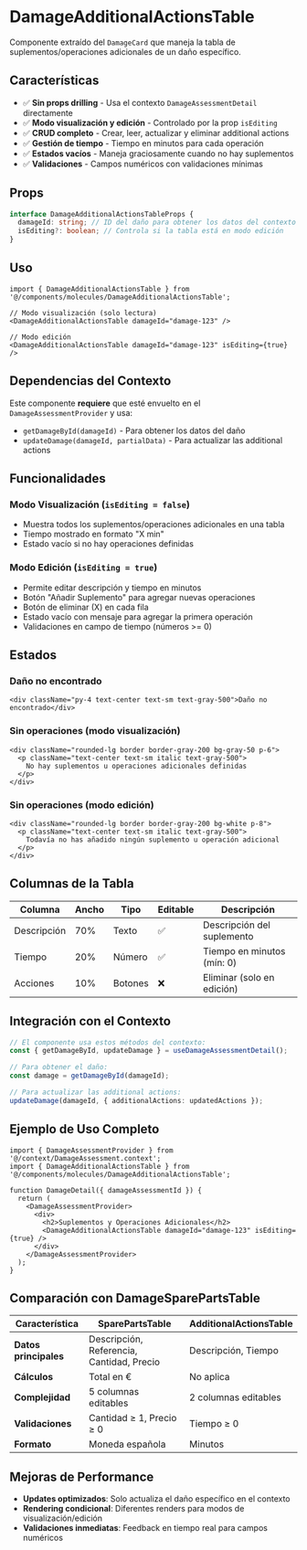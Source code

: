 # DamageAdditionalActionsTable

Componente extraído del `DamageCard` que maneja la tabla de suplementos/operaciones adicionales de un daño específico.

## Características

- ✅ **Sin props drilling** - Usa el contexto `DamageAssessmentDetail` directamente
- ✅ **Modo visualización y edición** - Controlado por la prop `isEditing`
- ✅ **CRUD completo** - Crear, leer, actualizar y eliminar additional actions
- ✅ **Gestión de tiempo** - Tiempo en minutos para cada operación
- ✅ **Estados vacíos** - Maneja graciosamente cuando no hay suplementos
- ✅ **Validaciones** - Campos numéricos con validaciones mínimas

## Props

```typescript
interface DamageAdditionalActionsTableProps {
  damageId: string; // ID del daño para obtener los datos del contexto
  isEditing?: boolean; // Controla si la tabla está en modo edición
}
```

## Uso

```tsx
import { DamageAdditionalActionsTable } from '@/components/molecules/DamageAdditionalActionsTable';

// Modo visualización (solo lectura)
<DamageAdditionalActionsTable damageId="damage-123" />

// Modo edición
<DamageAdditionalActionsTable damageId="damage-123" isEditing={true} />
```

## Dependencias del Contexto

Este componente **requiere** que esté envuelto en el `DamageAssessmentProvider` y usa:

- `getDamageById(damageId)` - Para obtener los datos del daño
- `updateDamage(damageId, partialData)` - Para actualizar las additional actions

## Funcionalidades

### Modo Visualización (`isEditing = false`)

- Muestra todos los suplementos/operaciones adicionales en una tabla
- Tiempo mostrado en formato "X min"
- Estado vacío si no hay operaciones definidas

### Modo Edición (`isEditing = true`)

- Permite editar descripción y tiempo en minutos
- Botón "Añadir Suplemento" para agregar nuevas operaciones
- Botón de eliminar (X) en cada fila
- Estado vacío con mensaje para agregar la primera operación
- Validaciones en campo de tiempo (números >= 0)

## Estados

### Daño no encontrado

```tsx
<div className="py-4 text-center text-sm text-gray-500">Daño no encontrado</div>
```

### Sin operaciones (modo visualización)

```tsx
<div className="rounded-lg border border-gray-200 bg-gray-50 p-6">
  <p className="text-center text-sm italic text-gray-500">
    No hay suplementos u operaciones adicionales definidas
  </p>
</div>
```

### Sin operaciones (modo edición)

```tsx
<div className="rounded-lg border border-gray-200 bg-white p-8">
  <p className="text-center text-sm italic text-gray-500">
    Todavía no has añadido ningún suplemento u operación adicional
  </p>
</div>
```

## Columnas de la Tabla

| Columna     | Ancho | Tipo    | Editable | Descripción                |
| ----------- | ----- | ------- | -------- | -------------------------- |
| Descripción | 70%   | Texto   | ✅       | Descripción del suplemento |
| Tiempo      | 20%   | Número  | ✅       | Tiempo en minutos (mín: 0) |
| Acciones    | 10%   | Botones | ❌       | Eliminar (solo en edición) |

## Integración con el Contexto

```typescript
// El componente usa estos métodos del contexto:
const { getDamageById, updateDamage } = useDamageAssessmentDetail();

// Para obtener el daño:
const damage = getDamageById(damageId);

// Para actualizar las additional actions:
updateDamage(damageId, { additionalActions: updatedActions });
```

## Ejemplo de Uso Completo

```tsx
import { DamageAssessmentProvider } from '@/context/DamageAssessment.context';
import { DamageAdditionalActionsTable } from '@/components/molecules/DamageAdditionalActionsTable';

function DamageDetail({ damageAssessmentId }) {
  return (
    <DamageAssessmentProvider>
      <div>
        <h2>Suplementos y Operaciones Adicionales</h2>
        <DamageAdditionalActionsTable damageId="damage-123" isEditing={true} />
      </div>
    </DamageAssessmentProvider>
  );
}
```

## Comparación con DamageSparePartsTable

| Característica        | SparePartsTable                           | AdditionalActionsTable |
| --------------------- | ----------------------------------------- | ---------------------- |
| **Datos principales** | Descripción, Referencia, Cantidad, Precio | Descripción, Tiempo    |
| **Cálculos**          | Total en €                                | No aplica              |
| **Complejidad**       | 5 columnas editables                      | 2 columnas editables   |
| **Validaciones**      | Cantidad ≥ 1, Precio ≥ 0                  | Tiempo ≥ 0             |
| **Formato**           | Moneda española                           | Minutos                |

## Mejoras de Performance

- **Updates optimizados**: Solo actualiza el daño específico en el contexto
- **Rendering condicional**: Diferentes renders para modos de visualización/edición
- **Validaciones inmediatas**: Feedback en tiempo real para campos numéricos
